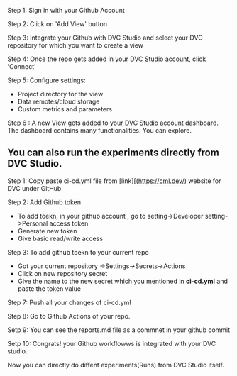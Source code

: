 Step 1: Sign in with your Github Account

Step 2: Click on 'Add View' button

Step 3: Integrate your Github with DVC Studio and select your DVC repository for which you want to create a view

Step 4: Once the repo gets added in your DVC Studio account, click 'Connect'

Step 5: Configure settings:
 - Project directory for the view
 - Data remotes/cloud storage
 - Custom metrics and parameters

Step 6 : A new View gets added to your DVC Studio account dashboard. The dashboard contains many functionalities. You can explore.

## You can also run the experiments directly from DVC Studio.

Step 1: Copy paste ci-cd.yml file from [link][(https://cml.dev/) website for DVC under GitHub

Step 2: Add Github token

- To add toekn, in your github account , go to setting->Developer setting->Personal access token.
- Generate new token
- Give basic read/write access

Step 3: To add github toekn to your current repo
- Got your current repository ->Settings->Secrets->Actions
- Click on new repository secret
- Give the name to the new secret which you mentioned in **ci-cd.yml** and paste the token value

Step 7: Push all your changes of ci-cd.yml

Step 8: Go to Github Actions of your repo.

Setp 9: You can see the reports.md file as a commnet in your github commit 

Setp 10: Congrats! your Github workflowws is integrated with your DVC studio.

Now you can directly do diffent experiments(Runs) from DVC Studio itself.
